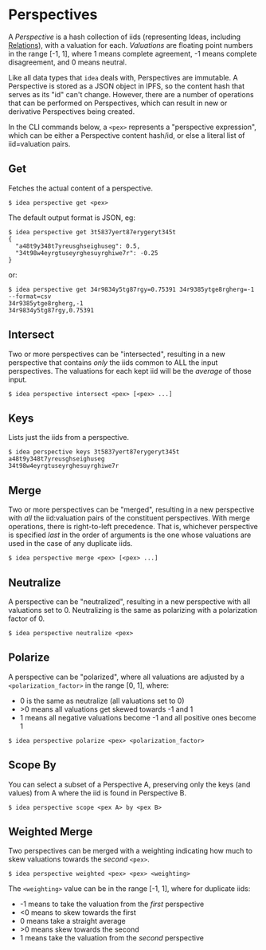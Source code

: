 # Perspectives

A _Perspective_ is a hash collection of iids (representing Ideas, including
[Relations](./RELATIONS.md)), with a valuation for each.  _Valuations_ are
floating point numbers in the range [-1, 1], where 1 means complete agreement,
-1 means complete disagreement, and 0 means neutral.

Like all data types that `idea` deals with, Perspectives are immutable.  A
Perspective is stored as a JSON object in IPFS, so the content hash that serves
as its "id" can't change.  However, there are a number of operations that can be
performed on Perspectives, which can result in new or derivative Perspectives
being created.

In the CLI commands below, a `<pex>` represents a "perspective expression",
which can be either a Perspective content hash/id, or else a literal list of
iid=valuation pairs.

## Get

Fetches the actual content of a perspective.

```
$ idea perspective get <pex>
```

The default output format is JSON, eg:

```
$ idea perspective get 3t5837yert87erygeryt345t
{
  "a48t9y348t7yreusghseighuseg": 0.5,
  "34t98w4eyrgtuseyrghesuyrghiwe7r": -0.25
}
```

or:

```
$ idea perspective get 34r9834y5tg87rgy=0.75391 34r9385ytge8rgherg=-1 --format=csv
34r9385ytge8rgherg,-1
34r9834y5tg87rgy,0.75391
```

## Intersect

Two or more perspectives can be "intersected", resulting in a new perspective
that contains _only_ the iids common to ALL the input perspectives.  The
valuations for each kept iid will be the _average_ of those input.

```
$ idea perspective intersect <pex> [<pex> ...]
```

## Keys

Lists just the iids from a perspective.

```
$ idea perspective keys 3t5837yert87erygeryt345t
a48t9y348t7yreusghseighuseg
34t98w4eyrgtuseyrghesuyrghiwe7r
```

## Merge

Two or more perspectives can be "merged", resulting in a new perspective with
_all_ the iid:valuation pairs of the constituent perspectives.  With merge
operations, there is right-to-left precedence.  That is, whichever perspective
is specified _last_ in the order of arguments is the one whose valuations are
used in the case of any duplicate iids.

```
$ idea perspective merge <pex> [<pex> ...]
```

## Neutralize

A perspective can be "neutralized", resulting in a new perspective with all
valuations set to 0.  Neutralizing is the same as polarizing with a polarization
factor of 0.

```
$ idea perspective neutralize <pex>
```

## Polarize

A perspective can be "polarized", where all valuations are adjusted by a
`<polarization_factor>` in the range [0, 1], where:
 * 0 is the same as neutralize (all valuations set to 0)
 * \>0 means all valuations get skewed towards -1 and 1
 * 1 means all negative valuations become -1 and all positive ones become 1

```
$ idea perspective polarize <pex> <polarization_factor>
```

## Scope By

You can select a subset of a Perspective A, preserving only the keys (and
values) from A where the iid is found in Perspective B.

```
$ idea perspective scope <pex A> by <pex B>
```

## Weighted Merge

Two perspectives can be merged with a weighting indicating how much to skew
valuations towards the _second_ `<pex>`.

```
$ idea perspective weighted <pex> <pex> <weighting>
```

The `<weighting>` value can be in the range [-1, 1], where for duplicate iids:
 * -1 means to take the valuation from the _first_ perspective
 * \<0 means to skew towards the first
 * 0 means take a straight average
 * \>0 means skew towards the second
 * 1 means take the valuation from the _second_ perspective
